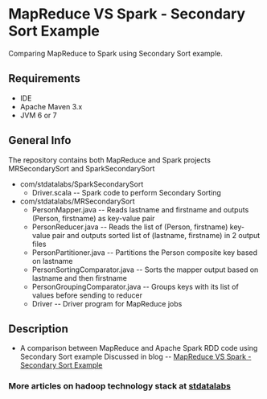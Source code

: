 # MapReduce VS Spark - Secondary Sort Example

Comparing MapReduce to Spark using Secondary Sort example.

## Requirements
- IDE 
- Apache Maven 3.x
- JVM 6 or 7

## General Info
The repository contains both MapReduce and Spark projects MRSecondarySort and SparkSecondarySort
* com/stdatalabs/SparkSecondarySort
     * Driver.scala --   Spark code to perform Secondary Sorting
* com/stdatalabs/MRSecondarySort
    * PersonMapper.java -- Reads lastname and firstname and outputs (Person, firstname) as key-value pair
    * PersonReducer.java -- Reads the list of (Person, firstname) key-value pair and outputs sorted list of (lastname, firstname) in 2 output files
    * PersonPartitioner.java -- Partitions the Person composite key based on lastname
    * PersonSortingComparator.java -- Sorts the mapper output based on lastname and then firstname
    * PersonGroupingComparator.java -- Groups keys with its list of values before sending to reducer
    * Driver -- Driver program for MapReduce jobs

## Description
* A comparison between MapReduce and Apache Spark RDD code using Secondary Sort example 
  Discussed in blog -- 
     [MapReduce VS Spark - Secondary Sort Example](http://stdatalabs.blogspot.in/2017/02/mapreduce-vs-spark-secondary-sort.html)

### More articles on hadoop technology stack at [stdatalabs](http://stdatalabs.blogspot.in)

